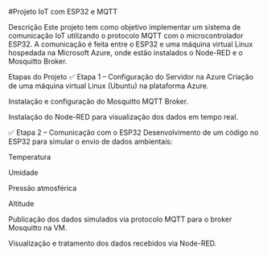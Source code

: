 #Projeto IoT com ESP32 e MQTT

Descrição
Este projeto tem como objetivo implementar um sistema de comunicação IoT utilizando o protocolo MQTT com o microcontrolador ESP32. A comunicação é feita entre o ESP32 e uma máquina virtual Linux hospedada na Microsoft Azure, onde estão instalados o Node-RED e o Mosquitto Broker.

Etapas do Projeto
✅ Etapa 1 – Configuração do Servidor na Azure
Criação de uma máquina virtual Linux (Ubuntu) na plataforma Azure.

Instalação e configuração do Mosquitto MQTT Broker.

Instalação do Node-RED para visualização dos dados em tempo real.

✅ Etapa 2 – Comunicação com o ESP32
Desenvolvimento de um código no ESP32 para simular o envio de dados ambientais:

Temperatura

Umidade

Pressão atmosférica

Altitude

Publicação dos dados simulados via protocolo MQTT para o broker Mosquitto na VM.

Visualização e tratamento dos dados recebidos via Node-RED.
